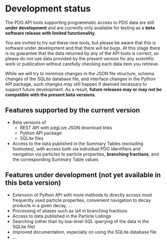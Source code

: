 # Development status

The PDG API tools supporting programmatic access to PDG data are still **under development** and are currently only
available for testing as a **beta software release with limited functionality**.

You are invited to try out these new tools, but please be aware that this is software under development and that
there will be bugs. At this stage there is no guarantee that the data returned by any of the API tools is correct,
so please do not use data provided by the present version for any scientific work or publication without carefully
checking each data item you retrieve.

While we will try to minimize changes in the JSON file structure, schema changes of the SQLite database file,
and interface changes in the Python API package, such changes may still happen if deemed necessary to support
future development. As a result, **future releases may or may not be compatible with the present beta versions**.

## Features supported by the current version
* Beta versions of
  * REST API with pdgLive JSON download links
  * Python API package
  * SQLite files
* Access to the data published in the Summary Tables (excluding footnotes), with access both via individual PDG
  Identifiers and navigation via particles to particle properties, **branching fractions**, and the corresponding
  Summary Table values

## Features under development (not yet available in this beta version)
* Extension of Python API with more methods to directly access most frequently used particle properties,
  convenient navigation to decay products in a given decay, ...
* Processing of aliases such as \ell in branching fractions
* Access to data published in the Particle Listings
* Searching (other than by low-level SQL querying of the data in the SQLite file)
* Improved documentation, especially on using the SQLite database file
* ...
